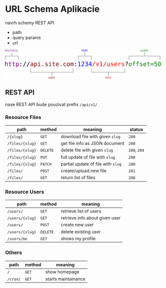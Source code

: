 # URL Schema Aplikacie

navrh schemy REST API


* path
* query params
* url


![URL Format Explained](../images/url.format.explained.png)


## REST API

nase REST API bude pouzivat prefix `/api/v1/`


### Resource Files

| path            | method   | meaning                              | status    |
|-----------------|----------|--------------------------------------|-----------|
| `/{slug}`       | `GET`    | download file with given `slug`      | `200`     |
| `/files/{slug}` | `GET`    | get file info as JSON document       | `200`     |
| `/files/{slug}` | `DELETE` | delete file with given `slug`        | `200`, `204`  |
| `/files/{slug}` | `PUT`    | full update of file with `slug`      | `200`     |
| `/files/{slug}` | `PATCH`  | partial update of file with `slug`   | `200`     |
| `/files/`       | `POST`   | create/upload new file               | `201`     |
| `/files/`       | `GET`    | return list of files                 | `200`     |


### Resource Users

| path            | method   | meaning |
|-----------------|----------|---------|
| `/users/`       | `GET`    | retrieve list of users |
| `/users/{slug}` | `GET`    | retrieve info about given user |
| `/users/`       | `POST`   | create new user |
| `/users/{slug}` | `DELETE` | delete existing user |
| `/users/me`     | `GET`    | shows my profile |


### Others

| path            | method | meaning |
|-----------------|--------|---------|
| `/`             | `GET`  | show homepage |
| `/cron/`        | `GET`  | starts maintainance |
